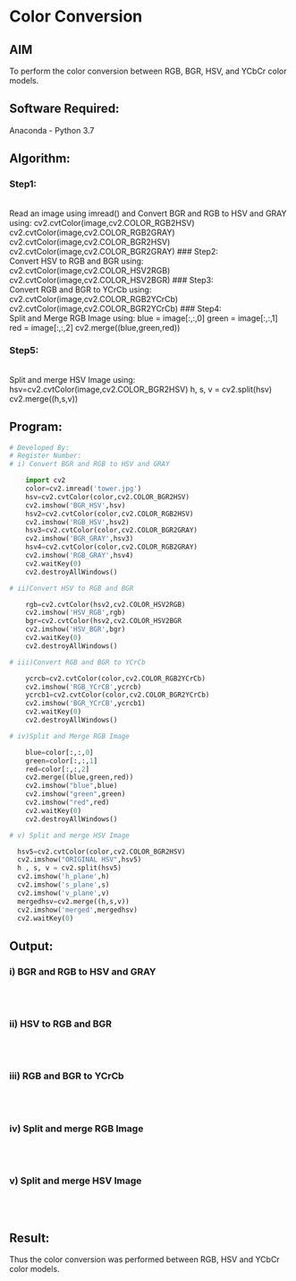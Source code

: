 # Color Conversion
## AIM
To perform the color conversion between RGB, BGR, HSV, and YCbCr color models.

## Software Required:
Anaconda - Python 3.7
## Algorithm:
### Step1:
<br>
  Read an image using imread() and Convert BGR and RGB to HSV and GRAY
  using:
  cv2.cvtColor(image,cv2.COLOR_RGB2HSV)
  cv2.cvtColor(image,cv2.COLOR_RGB2GRAY)
  cv2.cvtColor(image,cv2.COLOR_BGR2HSV)
  cv2.cvtColor(image,cv2.COLOR_BGR2GRAY)
### Step2:
<br>
 Convert HSV to RGB and BGR
  using:
  cv2.cvtColor(image,cv2.COLOR_HSV2RGB)
  cv2.cvtColor(image,cv2.COLOR_HSV2BGR)
### Step3:
<br>
   Convert RGB and BGR to YCrCb
    using:
    cv2.cvtColor(image,cv2.COLOR_RGB2YCrCb)
    cv2.cvtColor(image,cv2.COLOR_BGR2YCrCb)
### Step4:
<br>
   Split and Merge RGB Image
    using:
    blue = image[:,:,0]
    green = image[:,:,1]
    red = image[:,:,2]
    cv2.merge((blue,green,red))

### Step5:
<br>
   Split and merge HSV Image
    using:
    hsv=cv2.cvtColor(image,cv2.COLOR_BGR2HSV)
    h, s, v = cv2.split(hsv)
    cv2.merge((h,s,v))

## Program:
```python
# Developed By:
# Register Number:
# i) Convert BGR and RGB to HSV and GRAY

    import cv2
    color=cv2.imread('tower.jpg')
    hsv=cv2.cvtColor(color,cv2.COLOR_BGR2HSV)
    cv2.imshow('BGR_HSV',hsv)
    hsv2=cv2.cvtColor(color,cv2.COLOR_RGB2HSV)
    cv2.imshow('RGB_HSV',hsv2)
    hsv3=cv2.cvtColor(color,cv2.COLOR_BGR2GRAY)
    cv2.imshow('BGR_GRAY',hsv3)
    hsv4=cv2.cvtColor(color,cv2.COLOR_RGB2GRAY)
    cv2.imshow('RGB_GRAY',hsv4)
    cv2.waitKey(0)
    cv2.destroyAllWindows()

# ii)Convert HSV to RGB and BGR

    rgb=cv2.cvtColor(hsv2,cv2.COLOR_HSV2RGB)
    cv2.imshow('HSV_RGB',rgb)
    bgr=cv2.cvtColor(hsv2,cv2.COLOR_HSV2BGR
    cv2.imshow('HSV_BGR',bgr) 
    cv2.waitKey(0)
    cv2.destroyAllWindows()

# iii)Convert RGB and BGR to YCrCb

    ycrcb=cv2.cvtColor(color,cv2.COLOR_RGB2YCrCb)
    cv2.imshow('RGB_YCrCB',ycrcb)
    ycrcb1=cv2.cvtColor(color,cv2.COLOR_BGR2YCrCb)
    cv2.imshow('BGR_YCrCB',ycrcb1)
    cv2.waitKey(0)
    cv2.destroyAllWindows()

# iv)Split and Merge RGB Image

    blue=color[:,:,0]
    green=color[:,:,1]
    red=color[:,:,2]
    cv2.merge((blue,green,red))
    cv2.imshow("blue",blue)
    cv2.imshow("green",green)
    cv2.imshow("red",red)
    cv2.waitKey(0)
    cv2.destroyAllWindows()

# v) Split and merge HSV Image

  hsv5=cv2.cvtColor(color,cv2.COLOR_BGR2HSV)
  cv2.imshow("ORIGINAL HSV",hsv5)
  h , s, v = cv2.split(hsv5)
  cv2.imshow('h_plane',h)
  cv2.imshow('s_plane',s)
  cv2.imshow('v_plane',v)
  mergedhsv=cv2.merge((h,s,v))
  cv2.imshow('merged',mergedhsv)
  cv2.waitKey(0)

```
## Output:
### i) BGR and RGB to HSV and GRAY
<br>
<br>

### ii) HSV to RGB and BGR
<br>
<br>

### iii) RGB and BGR to YCrCb
<br>
<br>

### iv) Split and merge RGB Image
<br>
<br>

### v) Split and merge HSV Image
<br>
<br>


## Result:
Thus the color conversion was performed between RGB, HSV and YCbCr color models.
